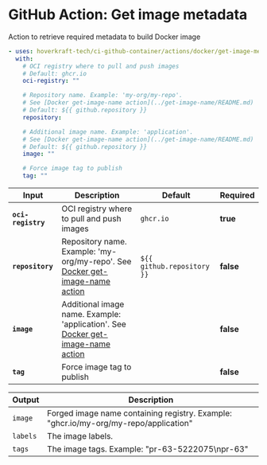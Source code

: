 <!-- start branding -->
<!-- end branding -->
<!-- start title -->

# GitHub Action: Get image metadata

<!-- end title -->
<!-- start badges -->
<!-- end badges -->
<!-- start description -->

Action to retrieve required metadata to build Docker image

<!-- end description -->
<!-- start contents -->
<!-- end contents -->
<!-- start usage -->

```yaml
- uses: hoverkraft-tech/ci-github-container/actions/docker/get-image-metadata@v0.11.2
  with:
    # OCI registry where to pull and push images
    # Default: ghcr.io
    oci-registry: ""

    # Repository name. Example: 'my-org/my-repo'.
    # See [Docker get-image-name action](../get-image-name/README.md)
    # Default: ${{ github.repository }}
    repository:

    # Additional image name. Example: 'application'.
    # See [Docker get-image-name action](../get-image-name/README.md)
    # Default: ${{ github.repository }}
    image: ""

    # Force image tag to publish
    tag: ""
```

<!-- end usage -->
<!-- start inputs -->

| **Input**                     | **Description**                                                                                                | **Default**                           | **Required** |
| ----------------------------- | -------------------------------------------------------------------------------------------------------------- | ------------------------------------- | ------------ |
| **<code>oci-registry</code>** | OCI registry where to pull and push images                                                                     | <code>ghcr.io</code>                  | **true**     |
| **<code>repository</code>**   | Repository name. Example: 'my-org/my-repo'. See [Docker get-image-name action](../get-image-name/README.md)    | <code>${{ github.repository }}</code> | **false**    |
| **<code>image</code>**        | Additional image name. Example: 'application'. See [Docker get-image-name action](../get-image-name/README.md) |                                       | **false**    |
| **<code>tag</code>**          | Force image tag to publish                                                                                     |                                       | **false**    |

<!-- end inputs -->
<!-- start outputs -->

| **Output**          | **Description**                                                                      |
| ------------------- | ------------------------------------------------------------------------------------ |
| <code>image</code>  | Forged image name containing registry. Example: "ghcr.io/my-org/my-repo/application" |
| <code>labels</code> | The image labels.                                                                    |
| <code>tags</code>   | The image tags. Example: "pr-63-5222075\npr-63"                                      |

<!-- end outputs -->
<!-- start [.github/ghadocs/examples/] -->
<!-- end [.github/ghadocs/examples/] -->
